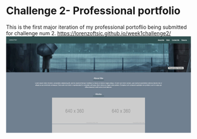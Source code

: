 # Challenge 2- Professional portfolio
This is the first major iteration of my professional portoflio being submitted for challenge num 2.
https://lorenzoftsic.github.io/week1challenge2/
![](2022-06-21-20-45-23.png)
